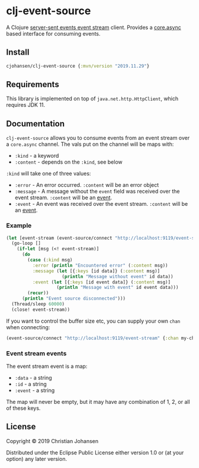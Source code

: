 # clj-event-source

A Clojure [server-sent events event
stream](https://developer.mozilla.org/en-US/docs/Web/API/Server-sent_events/Using_server-sent_events)
client. Provides a [core.async](https://github.com/clojure/core.async) based
interface for consuming events.

## Install

```clj
cjohansen/clj-event-source {:mvn/version "2019.11.29"}
```

## Requirements

This library is implemented on top of `java.net.http.HttpClient`, which requires
JDK 11.

## Documentation

`clj-event-source` allows you to consume events from an event stream over a
`core.async` channel. The vals put on the channel will be maps with:

- `:kind` - a keyword
- `:content` - depends on the `:kind`, see below

`:kind` will take one of three values:

- `:error` - An error occurred. `:content` will be an error object
- `:message` - A message without the `event` field was received over the event
  stream. `:content` will be an [event](#event-stream-events).
- `:event` - An event was received over the event stream. `:content` will be an
  [event](#event-stream-events).

### Example

```clj
(let [event-stream (event-source/connect "http://localhost:9119/event-stream")]
  (go-loop []
    (if-let [msg (<! event-stream)]
      (do
        (case (:kind msg)
          :error (println "Encountered error" (:content msg))
          :message (let [{:keys [id data]} (:content msg)]
                     (println "Message without event" id data))
          :event (let [{:keys [id event data]} (:content msg)]
                   (println "Message with event" id event data)))
        (recur))
      (println "Event source disconnected")))
  (Thread/sleep 60000)
  (close! event-stream))
```

If you want to control the buffer size etc, you can supply your own `chan` when
connecting:

```clj
(event-source/connect "http://localhost:9119/event-stream" {:chan my-chan})
```

<a id="event-stream-events"></a>
### Event stream events

The event stream event is a map:

- `:data` - a string
- `:id` - a string
- `:event` - a string

The map will never be empty, but it may have any combination of 1, 2, or all of
these keys.

## License

Copyright © 2019 Christian Johansen

Distributed under the Eclipse Public License either version 1.0 or (at your
option) any later version.
